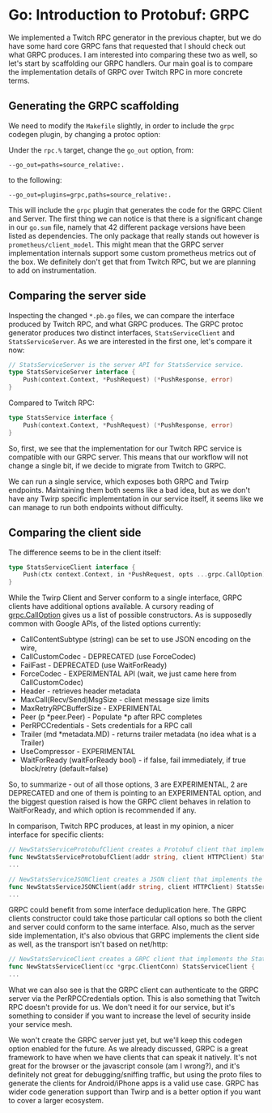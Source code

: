# Go: Introduction to Protobuf: GRPC

We implemented a Twitch RPC generator in the previous chapter, but we
do have some hard core GRPC fans that requested that I should check out
what GRPC produces. I am interested into comparing these two as well,
so let's start by scaffolding our GRPC handlers. Our main goal is to compare
the implementation details of GRPC over Twitch RPC in more concrete terms.

## Generating the GRPC scaffolding

We need to modify the `Makefile` slightly, in order to include the `grpc`
codegen plugin, by changing a protoc option:

Under the `rpc.%` target, change the `go_out` option, from:

~~~text
--go_out=paths=source_relative:.
~~~

to the following:

~~~
--go_out=plugins=grpc,paths=source_relative:.
~~~

This will include the `grpc` plugin that generates the code for the GRPC
Client and Server. The first thing we can notice is that there is a significant
change in our `go.sum` file, namely that 42 different package versions have
been listed as dependencies. The only package that really stands out however
is `prometheus/client_model`. This might mean that the GRPC server implementation
internals support some custom prometheus metrics out of the box. We definitely
don't get that from Twitch RPC, but we are planning to add on instrumentation.

## Comparing the server side

Inspecting the changed `*.pb.go` files, we can compare the interface produced
by Twitch RPC, and what GRPC produces. The GRPC protoc generator produces two
distinct interfaces, `StatsServiceClient` and `StatsServiceServer`. As we are
interested in the first one, let's compare it now:

~~~go
// StatsServiceServer is the server API for StatsService service.
type StatsServiceServer interface {
	Push(context.Context, *PushRequest) (*PushResponse, error)
}
~~~

Compared to Twitch RPC:

~~~go
type StatsService interface {
	Push(context.Context, *PushRequest) (*PushResponse, error)
}
~~~

So, first, we see that the implementation for our Twitch RPC service is
compatible with our GRPC server. This means that our workflow will not
change a single bit, if we decide to migrate from Twitch to GRPC.

We can run a single service, which exposes both GRPC and Twirp endpoints.
Maintaining them both seems like a bad idea, but as we don't have
any Twirp specific implementation in our service itself, it seems
like we can manage to run both endpoints without difficulty.

## Comparing the client side

The difference seems to be in the client itself:

~~~go
type StatsServiceClient interface {
	Push(ctx context.Context, in *PushRequest, opts ...grpc.CallOption) (*PushResponse, error)
}
~~~

While the Twirp Client and Server conform to a single interface, GRPC
clients have additional options available. A cursory reading of [grpc.CallOption](https://godoc.org/google.golang.org/grpc#CallOption)
gives us a list of possible constructors. As is supposedly common with Google
APIs, of the listed options currently:

- CallContentSubtype (string) can be set to use JSON encoding on the wire,
- CallCustomCodec - DEPRECATED (use ForceCodec)
- FailFast - DEPRECATED (use WaitForReady)
- ForceCodec - EXPERIMENTAL API (wait, we just came here from CallCustomCodec)
- Header - retrieves header metadata
- MaxCall(Recv/Send)MsgSize - client message size limits
- MaxRetryRPCBufferSize - EXPERIMENTAL
- Peer (p *peer.Peer) - Populate *p after RPC completes
- PerRPCCredentials - Sets credentials for a RPC call
- Trailer (md *metadata.MD) - returns trailer metadata (no idea what is a Trailer)
- UseCompressor - EXPERIMENTAL
- WaitForReady (waitForReady bool) - if false, fail immediately, if true block/retry (default=false)

So, to summarize - out of all those options, 3 are EXPERIMENTAL, 2 are DEPRECATED and one of
them is pointing to an EXPERIMENTAL option, and the biggest question raised is how the GRPC
client behaves in relation to WaitForReady, and which option is recommended if any.

In comparison, Twitch RPC produces, at least in my opinion, a nicer interface for specific clients:

~~~go
// NewStatsServiceProtobufClient creates a Protobuf client that implements the StatsService interface.
func NewStatsServiceProtobufClient(addr string, client HTTPClient) StatsService {
...

// NewStatsServiceJSONClient creates a JSON client that implements the StatsService interface.
func NewStatsServiceJSONClient(addr string, client HTTPClient) StatsService {
...
~~~

GRPC could benefit from some interface deduplication here. The GRPC clients constructor could
take those particular call options so both the client and server could conform to the same interface.
Also, much as the server side implementation, it's also obvious that GRPC implements the client
side as well, as the transport isn't based on net/http:

~~~go
// NewStatsServiceClient creates a GRPC client that implements the StatsServiceClient interface.
func NewStatsServiceClient(cc *grpc.ClientConn) StatsServiceClient {
...
~~~

What we can also see is that the GRPC client can authenticate to the GRPC server via
the PerRPCCredentials option. This is also something that Twitch RPC doesn't provide for us.
We don't need it for our service, but it's something to consider if you want to increase
the level of security inside your service mesh.

We won't create the GRPC server just yet, but we'll keep this codegen option enabled for the future.
As we already discussed, GRPC is a great framework to have when we have clients that can speak
it natively. It's not great for the browser or the javascript console (am I wrong?), and it's definitely
not great for debugging/sniffing traffic, but using the proto files to generate the clients for
Android/iPhone apps is a valid use case. GRPC has wider code generation support than Twirp and
is a better option if you want to cover a larger ecosystem.